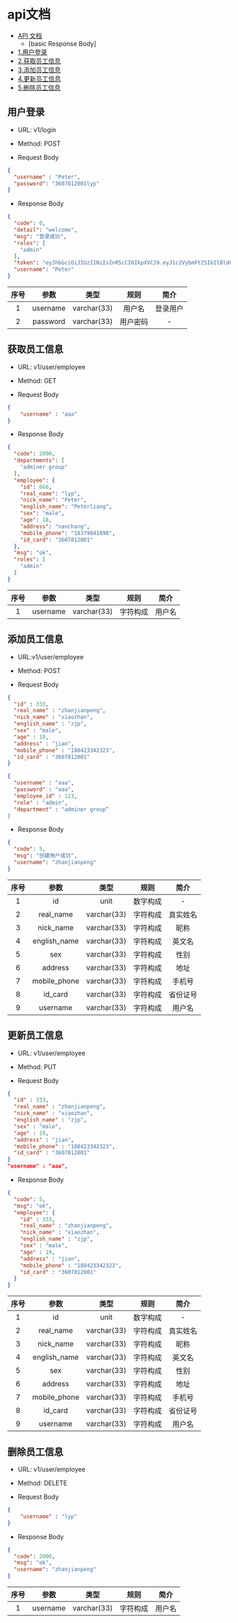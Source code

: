 # api文档
- [API 文档](#api文档)
	+ [basic Response Body]
- [1.用户登录](#用户登录)
- [2.获取员工信息](#获取员工信息)
- [3.添加员工信息](#添加员工信息)
- [4.更新员工信息](#更新员工信息)
- [5.删除员工信息](#删除员工信息)

## 用户登录
- URL: v1/login

- Method: POST

- Request Body

```json
{
  "username" : "Peter",
  "password": "3607812001lyp"
}
```

- Response Body

```json
{
  "code": 0,
  "detail": "welcome",
  "msg": "登录成功",
  "roles": [
    "admin"
  ],
  "token": "eyJhbGciOiJIUzI1NiIsInR5cCI6IkpXVCJ9.eyJ1c2VybmFtZSI6IlBldGVyIiwicm9sZXMiOlsiYWRtaW4iXSwiZXhwIjoxNjA4NTM0NjIyLCJpc3MiOiJnby1zeXMtZW1wbG95ZWUifQ.Eezj0z8o2i0Map_cKygRsRvv1YkHktwQZyP9zsDsFJE",
  "username": "Peter"
}
```

| 序号 |   参数    |     类型      |         规则          |    简介    |
| :--: | :-------: | :-----------: | :-------------------: | :--------: |
| 1 | username | varchar(33) | 用户名 | 登录用户 |
| 2 | password |varchar(33)  | 用户密码 | - |

## 获取员工信息
- URL: v1/user/employee

- Method: GET

- Request Body

```json
{
	"username" : "aaa"
}
```

- Response Body

```json
{
  "code": 2000,
  "departments": [
    "adminer group"
  ],
  "employee": {
    "id": 666,
    "real_name": "lyp",
    "nick_name": "Peter",
    "english_name": "Peterliang",
    "sex": "male",
    "age": 18,
    "address": "nanchang",
    "mobile_phone": "18379841098",
    "id_card": "3607812001"
  },
  "msg": "ok",
  "roles": [
    "admin"
  ]
}
```

| 序号 |   参数    |     类型      |         规则          |    简介    |
| :--: | :-------: | :-----------: | :-------------------: | :--------: |
|1 | username | varchar(33) | 字符构成  | 用户名  |

## 添加员工信息

- URL:v1/user/employee

- Method: POST

- Request Body

```json
{
  "id" : 333,
  "real_name" : "zhanjianpeng",
  "nick_name" : "xiaozhan",
  "english_name" : "zjp",
  "sex" : "male",
  "age" : 19,
  "address" : "jian",
  "mobile_phone" : "188423342323",
  "id_card" : "3607812001"
}
```
```json
{
  "username" : "aaa",
  "password" : "aaa",
  "employee_id" : 123,
  "role" : "admin",
  "department" : "adminer group“
}
```

- Response Body

```json
{
  "code": 5,
  "msg": "创建用户成功",
  "username": "zhanjianpeng"
}
```
| 序号 |   参数    |     类型      |         规则          |    简介    |
| :--: | :-------: | :-----------: | :-------------------: | :--------: |
|  1   | id  |     unit      |       数字构成       |     -      |
| 2 | real_name | varchar(33) | 字符构成  | 真实姓名  |
| 3 | nick_name | varchar(33) | 字符构成  | 昵称  |
| 4 | english_name | varchar(33) | 字符构成  | 英文名  |
| 5 | sex | varchar(33) | 字符构成  | 性别  |
| 6 | address | varchar(33) | 字符构成  | 地址  |
| 7 | mobile_phone | varchar(33) | 字符构成  | 手机号  |
| 8 | id_card | varchar(33) | 字符构成  | 省份证号  |
|9 | username | varchar(33) | 字符构成  | 用户名  |

## 更新员工信息

- URL: v1/user/employee

- Method: PUT

- Request Body

```json
{
  "id" : 333,
  "real_name" : "zhanjianpeng",
  "nick_name" : "xiaozhan",
  "english_name" : "zjp",
  "sex" : "male",
  "age" : 19,
  "address" : "jian",
  "mobile_phone" : "188423342323",
  "id_card" : "3607812001"
}
"username" : "aaa",
```

- Response Body

```json
{
  "code": 5,
  "msg": "ok",
  "employee": {
    "id" : 333,
    "real_name" : "zhanjianpeng",
    "nick_name" : "xiaozhan",
    "english_name" : "zjp",
    "sex" : "male",
    "age" : 19,
    "address" : "jian",
    "mobile_phone" : "188423342323",
    "id_card" : "3607812001"
  }
}
```
| 序号 |   参数    |     类型      |         规则          |    简介    |
| :--: | :-------: | :-----------: | :-------------------: | :--------: |
|  1   | id  |     unit      |       数字构成       |     -      |
| 2 | real_name | varchar(33) | 字符构成  | 真实姓名  |
| 3 | nick_name | varchar(33) | 字符构成  | 昵称  |
| 4 | english_name | varchar(33) | 字符构成  | 英文名  |
| 5 | sex | varchar(33) | 字符构成  | 性别  |
| 6 | address | varchar(33) | 字符构成  | 地址  |
| 7 | mobile_phone | varchar(33) | 字符构成  | 手机号  |
| 8 | id_card | varchar(33) | 字符构成  | 省份证号  |
|9 | username | varchar(33) | 字符构成  | 用户名  |

## 删除员工信息

- URL: v1/user/employee

- Method: DELETE

- Request Body

```json
{
	"username" : "lyp" 
}
```

- Response Body

```json
{
  "code": 2000,
  "msg": "ok",
  "username": "zhanjianpeng"
}
```
| 序号 |   参数    |     类型      |         规则          |    简介    |
| :--: | :-------: | :-----------: | :-------------------: | :--------: |
| 1 | username | varchar(33) | 字符构成  | 用户名  |